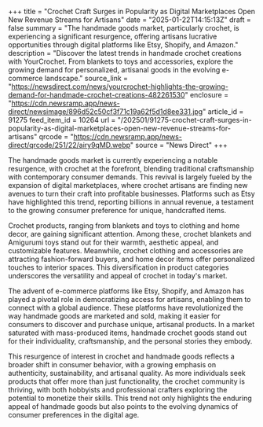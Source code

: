 +++
title = "Crochet Craft Surges in Popularity as Digital Marketplaces Open New Revenue Streams for Artisans"
date = "2025-01-22T14:15:13Z"
draft = false
summary = "The handmade goods market, particularly crochet, is experiencing a significant resurgence, offering artisans lucrative opportunities through digital platforms like Etsy, Shopify, and Amazon."
description = "Discover the latest trends in handmade crochet creations with YourCrochet. From blankets to toys and accessories, explore the growing demand for personalized, artisanal goods in the evolving e-commerce landscape."
source_link = "https://newsdirect.com/news/yourcrochet-highlights-the-growing-demand-for-handmade-crochet-creations-482261530"
enclosure = "https://cdn.newsramp.app/news-direct/newsimage/896d52c50cf3f71c19a62f5d1d8ee331.jpg"
article_id = 91275
feed_item_id = 10264
url = "/202501/91275-crochet-craft-surges-in-popularity-as-digital-marketplaces-open-new-revenue-streams-for-artisans"
qrcode = "https://cdn.newsramp.app/news-direct/qrcode/251/22/airy9qMD.webp"
source = "News Direct"
+++

<p>The handmade goods market is currently experiencing a notable resurgence, with crochet at the forefront, blending traditional craftsmanship with contemporary consumer demands. This revival is largely fueled by the expansion of digital marketplaces, where crochet artisans are finding new avenues to turn their craft into profitable businesses. Platforms such as Etsy have highlighted this trend, reporting billions in annual revenue, a testament to the growing consumer preference for unique, handcrafted items.</p><p>Crochet products, ranging from blankets and toys to clothing and home decor, are gaining significant attention. Among these, crochet blankets and Amigurumi toys stand out for their warmth, aesthetic appeal, and customizable features. Meanwhile, crochet clothing and accessories are attracting fashion-forward buyers, and home decor items offer personalized touches to interior spaces. This diversification in product categories underscores the versatility and appeal of crochet in today's market.</p><p>The advent of e-commerce platforms like Etsy, Shopify, and Amazon has played a pivotal role in democratizing access for artisans, enabling them to connect with a global audience. These platforms have revolutionized the way handmade goods are marketed and sold, making it easier for consumers to discover and purchase unique, artisanal products. In a market saturated with mass-produced items, handmade crochet goods stand out for their individuality, craftsmanship, and the personal stories they embody.</p><p>This resurgence of interest in crochet and handmade goods reflects a broader shift in consumer behavior, with a growing emphasis on authenticity, sustainability, and artisanal quality. As more individuals seek products that offer more than just functionality, the crochet community is thriving, with both hobbyists and professional crafters exploring the potential to monetize their skills. This trend not only highlights the enduring appeal of handmade goods but also points to the evolving dynamics of consumer preferences in the digital age.</p>